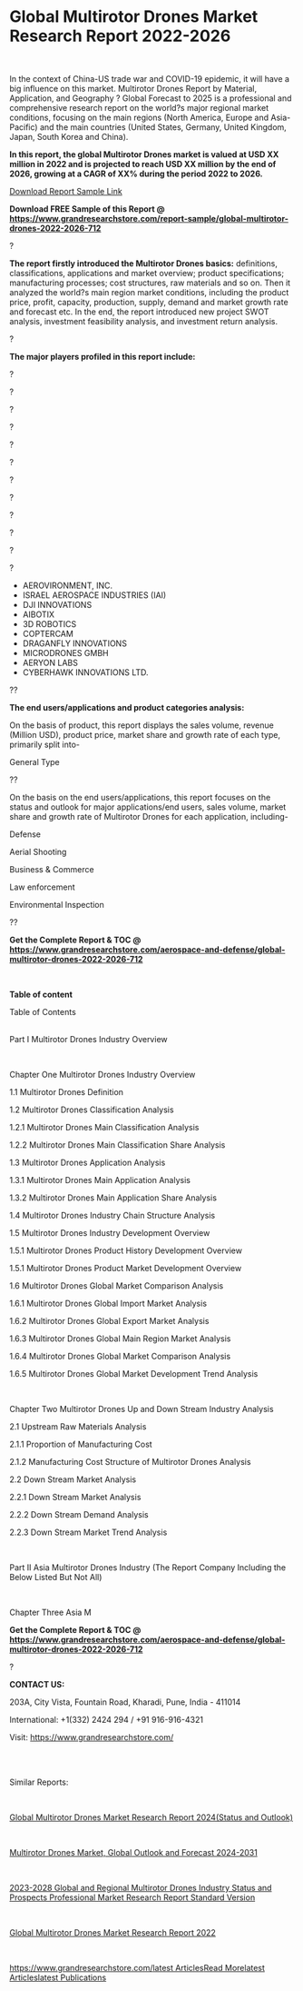 <h1>Global Multirotor Drones Market Research Report 2022-2026</h1><br/><p>In the context of China-US trade war and COVID-19 epidemic, it will have a big influence on this market. Multirotor Drones Report by Material, Application, and Geography ? Global Forecast to 2025 is a professional and comprehensive research report on the world?s major regional market conditions, focusing on the main regions (North America, Europe and Asia-Pacific) and the main countries (United States, Germany, United Kingdom, Japan, South Korea and China).</p>
 
 
 
 <p><strong>In this report, the global Multirotor Drones market is valued at USD XX million in 2022 and is projected to reach USD XX million by the end of 2026, growing at a <strong>CAGR</strong> of XX% during the period 2022 to 2026.</strong></p>
 
 
 
 <p><a href="https://www.grandresearchstore.com/mr-admin/report-sample/global-multirotor-drones-2022-2026-712">Download Report Sample Link</a></p>
 
 
 
 <div><b>Download FREE Sample of this Report @ <a href="https://www.grandresearchstore.com/report-sample/global-multirotor-drones-2022-2026-712">https://www.grandresearchstore.com/report-sample/global-multirotor-drones-2022-2026-712</a></b></div>
 
 
 
 <p>? </p>
 
 
 
 <p><strong>The report firstly introduced the Multirotor Drones basics:</strong> definitions, classifications, applications and market overview; product specifications; manufacturing processes; cost structures, raw materials and so on. Then it analyzed the world?s main region market conditions, including the product price, profit, capacity, production, supply, demand and market growth rate and forecast etc. In the end, the report introduced new project SWOT analysis, investment feasibility analysis, and investment return analysis.</p>
 
 
 
 <p>? </p>
 
 
 
 <p><strong>The <strong>major players</strong> profiled in this report include:</strong></p>
 
 
 
 <p>? </p>
 
 
 
 <p>? </p>
 
 
 
 <p>? </p>
 
 
 
 <p>? </p>
 
 
 
 <p>? </p>
 
 
 
 <p>? </p>
 
 
 
 <p>? </p>
 
 
 
 <p>? </p>
 
 
 
 <p>? </p>
 
 
 
 <p>? </p>
 
 
 
 <p>? </p>
 
 
 
 <p>? </p>
 
 
 
 <ul>
 
 <li>AEROVIRONMENT, INC.</li>
 
 <li>ISRAEL AEROSPACE INDUSTRIES (IAI)</li>
 
 <li>DJI INNOVATIONS</li>
 
 <li>AIBOTIX</li>
 
 <li>3D ROBOTICS</li>
 
 <li>COPTERCAM</li>
 
 <li>DRAGANFLY INNOVATIONS</li>
 
 <li>MICRODRONES GMBH</li>
 
 <li>AERYON LABS</li>
 
 <li>CYBERHAWK INNOVATIONS LTD.</li>
 
 </ul>
 
 
 
 <p>??</p>
 
 
 
 <p><strong>The end users/applications and product categories analysis:</strong></p>
 
 
 
 <p>On the basis of product, this report displays the sales volume, revenue (Million USD), product price, market share and growth rate of each type, primarily split into-</p>
 
 
 
 <p>General Type</p>
 
 
 
 <p>??</p>
 
 
 
 <p>On the basis on the end users/applications, this report focuses on the status and outlook for major applications/end users, sales volume, market share and growth rate of Multirotor Drones for each application, including-</p>
 
 
 
 <p>Defense</p>
 
 
 
 <p>Aerial Shooting</p>
 
 
 
 <p>Business & Commerce</p>
 
 
 
 <p>Law enforcement</p>
 
 
 
 <p>Environmental Inspection</p>
 
 
 
 <p>??</p>
 
 
 
 <div><b>Get the Complete Report & TOC @ <a href="https://www.grandresearchstore.com/aerospace-and-defense/global-multirotor-drones-2022-2026-712">https://www.grandresearchstore.com/aerospace-and-defense/global-multirotor-drones-2022-2026-712</a></b></div>
 
 
 
 <p><br />
 
 <b>Table of content</b></p>
 
 
 
 <p>Table of Contents<br />
 
 <br />
 
 Part I Multirotor Drones Industry Overview<br />
 
 <br />
 
 Chapter One Multirotor Drones Industry Overview<br />
 
 1.1 Multirotor Drones Definition<br />
 
 1.2 Multirotor Drones Classification Analysis<br />
 
 1.2.1 Multirotor Drones Main Classification Analysis<br />
 
 1.2.2 Multirotor Drones Main Classification Share Analysis<br />
 
 1.3 Multirotor Drones Application Analysis<br />
 
 1.3.1 Multirotor Drones Main Application Analysis<br />
 
 1.3.2 Multirotor Drones Main Application Share Analysis<br />
 
 1.4 Multirotor Drones Industry Chain Structure Analysis<br />
 
 1.5 Multirotor Drones Industry Development Overview<br />
 
 1.5.1 Multirotor Drones Product History Development Overview<br />
 
 1.5.1 Multirotor Drones Product Market Development Overview<br />
 
 1.6 Multirotor Drones Global Market Comparison Analysis<br />
 
 1.6.1 Multirotor Drones Global Import Market Analysis<br />
 
 1.6.2 Multirotor Drones Global Export Market Analysis<br />
 
 1.6.3 Multirotor Drones Global Main Region Market Analysis<br />
 
 1.6.4 Multirotor Drones Global Market Comparison Analysis<br />
 
 1.6.5 Multirotor Drones Global Market Development Trend Analysis<br />
 
 <br />
 
 Chapter Two Multirotor Drones Up and Down Stream Industry Analysis<br />
 
 2.1 Upstream Raw Materials Analysis<br />
 
 2.1.1 Proportion of Manufacturing Cost<br />
 
 2.1.2 Manufacturing Cost Structure of Multirotor Drones Analysis<br />
 
 2.2 Down Stream Market Analysis<br />
 
 2.2.1 Down Stream Market Analysis<br />
 
 2.2.2 Down Stream Demand Analysis<br />
 
 2.2.3 Down Stream Market Trend Analysis<br />
 
 <br />
 
 Part II Asia Multirotor Drones Industry (The Report Company Including the Below Listed But Not All)<br />
 
 <br />
 
 Chapter Three Asia M</p>
 
 
 
 <div><b>Get the Complete Report & TOC @ <a href="https://www.grandresearchstore.com/aerospace-and-defense/global-multirotor-drones-2022-2026-712">https://www.grandresearchstore.com/aerospace-and-defense/global-multirotor-drones-2022-2026-712</a></b></div>
 
 
 
 <p>? </p>
 
 
 
 <p><b>CONTACT US:</b><br />
 
 203A, City Vista, Fountain Road, Kharadi, Pune, India - 411014<br />
 
 International: +1(332) 2424 294 / +91 916-916-4321<br />
 
 Visit: <a href="https://www.grandresearchstore.com/">https://www.grandresearchstore.com/</a><br />
 
 <br />
 
 <br />
 
 Similar Reports:<br />
 
 <br />
 
 <a href="https://www.grandresearchstore.com/machines/global-multirotor-drones-2024-274">Global Multirotor Drones Market Research Report 2024(Status and Outlook)</a><br />
 
 <br />
 
 <a href="https://www.grandresearchstore.com/machines/global-multirotor-drones-forecast-2024-2031-461">Multirotor Drones Market, Global Outlook and Forecast 2024-2031</a><br />
 
 <br />
 
 <a href="https://www.grandresearchstore.com/consumer-goods-and-services/global-regional-multirotor-drones-2023-2028-623">2023-2028 Global and Regional Multirotor Drones Industry Status and Prospects Professional Market Research Report Standard Version</a><br />
 
 <br />
 
 <a href="https://www.grandresearchstore.com/machines/global-multirotor-drones-2022-790">Global Multirotor Drones Market Research Report 2022</a><br />
 
 <br />
 
 <a href="https://gyeongbokgung.com">https://www.grandresearchstore.com/</a><a href="https://hallyeomaritime.com">latest Articles</a><a href="https://jingwansa.com">Read More</a><a href="https://nguoiviet.jp/">latest Articles</a><a href="https://www.intelmarketresearch.com/">latest Publications</a></p>